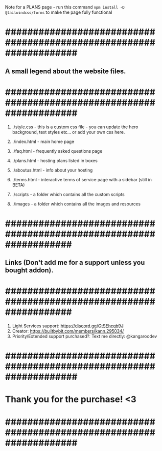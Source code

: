 <!-- prettier-ignore-start -->
Note for a PLANS page - run this command `npm install -D @tailwindcss/forms` to make the page fully functional

# ################################################################### #
## A small legend about the website files.
# ################################################################### #

1. ./style.css - this is a custom css file - you can update the hero background, text styles etc... or add your own css here.
2. ./index.html - main home page
3. ./faq.html - frequently asked questions page
4. ./plans.html - hosting plans listed in boxes
5. ./aboutus.html - info about your hosting
6. ./terms.html - interactive terms of service page with a sidebar (still in BETA)

7. ./scripts - a folder which contains all the custom scripts
8. ./images - a folder which contains all the images and resources

# ################################################################## #
## Links (Don't add me for a support unless you bought addon).
# ################################################################## #

1. Light Services support: https://discord.gg/GtSEhcqb9J
2. Creator: https://builtbybit.com/members/kann.295034/
3. Priority/Extended support purchased?: Text me directly: @kangaroodev

# ################################################################### #
# Thank you for the purchase! <3
# ################################################################### #
<!-- prettier-ignore-end -->
